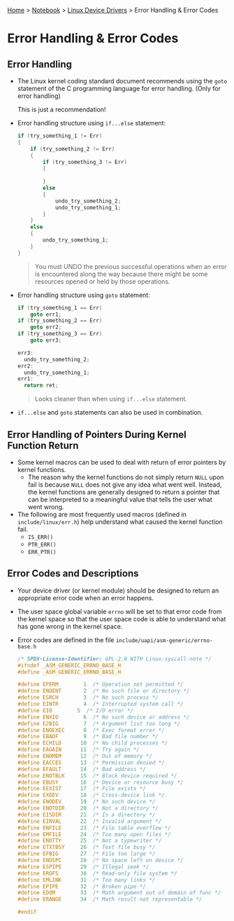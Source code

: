 <a href="../../">Home</a> > <a href="../notebook">Notebook</a> > <a href="./">Linux Device Drivers</a> > Error Handling & Error Codes

# Error Handling & Error Codes



## Error Handling

* The Linux kernel coding standard document recommends using the `goto` statement of the C programming language for error handling. (Only for error handling)

  This is just a recommendation!

* Error handling structure using `if...else` statement:

  ```c
  if (try_something_1 != Err)
  {
      if (try_something_2 != Err)
      {
          if (try_something_3 != Err)
          {
              
          }
          else
          {
              undo_try_something_2;
              undo_try_something_1;
          }
      }
      else
      {
          undo_try_something_1;
      }
  }
  ```

  > You must UNDO the previous successful operations when an error is encountered along the way because there might be some resources opened or held by those operations.

* Error handling structure using `goto` statement:

  ```c
  if (try_something_1 == Err)
      goto err1;
  if (try_something_2 == Err)
      goto err2;
  if (try_something_3 == Err)
      goto err3;
  
  err3:
  	undo_try_something_2;
  err2:
  	undo_try_something_1;
  err1:
  	return ret;
  ```

  > Looks cleaner than when using `if...else` statement.

* `if...else` and `goto` statements can also be used in combination.



## Error Handling of Pointers During Kernel Function Return

* Some kernel macros can be used to deal with return of error pointers by kernel functions.
  * The reason why the kernel functions do not simply return `NULL` upon fail is because `NULL` does not give any idea what went well. Instead, the kernel functions are generally designed to return a pointer that can be interpreted to a meaningful value that tells the user what went wrong.
* The following are most frequently used macros (defined in `include/linux/err.h`) help understand what caused the kernel function fail.
  * `IS_ERR()`
  * `PTR_ERR()`
  * `ERR_PTR()`



## Error Codes and Descriptions

* Your device driver (or kernel module) should be designed to return an appropriate error code when an error happens.

* The user space global variable `errno` will be set to that error code from the kernel space so that the user space code is able to understand what has gone wrong in the kernel space.

* Error codes are defined in the file `include/uapi/asm-generic/errno-base.h`

  ```c
  /* SPDX-License-Identifier: GPL-2.0 WITH Linux-syscall-note */
  #ifndef _ASM_GENERIC_ERRNO_BASE_H
  #define _ASM_GENERIC_ERRNO_BASE_H
  
  #define EPERM        1  /* Operation not permitted */
  #define ENOENT       2  /* No such file or directory */
  #define ESRCH        3  /* No such process */
  #define EINTR        4  /* Interrupted system call */
  #define EIO      	 5  /* I/O error */
  #define ENXIO        6  /* No such device or address */
  #define E2BIG        7  /* Argument list too long */
  #define ENOEXEC      8  /* Exec format error */
  #define EBADF        9  /* Bad file number */
  #define ECHILD      10  /* No child processes */
  #define EAGAIN      11  /* Try again */
  #define ENOMEM      12  /* Out of memory */
  #define EACCES      13  /* Permission denied */
  #define EFAULT      14  /* Bad address */
  #define ENOTBLK     15  /* Block device required */
  #define EBUSY       16  /* Device or resource busy */
  #define EEXIST      17  /* File exists */
  #define EXDEV       18  /* Cross-device link */
  #define ENODEV      19  /* No such device */
  #define ENOTDIR     20  /* Not a directory */
  #define EISDIR      21  /* Is a directory */
  #define EINVAL      22  /* Invalid argument */
  #define ENFILE      23  /* File table overflow */
  #define EMFILE      24  /* Too many open files */
  #define ENOTTY      25  /* Not a typewriter */
  #define ETXTBSY     26  /* Text file busy */
  #define EFBIG       27  /* File too large */
  #define ENOSPC      28  /* No space left on device */
  #define ESPIPE      29  /* Illegal seek */
  #define EROFS       30  /* Read-only file system */
  #define EMLINK      31  /* Too many links */
  #define EPIPE       32  /* Broken pipe */
  #define EDOM        33  /* Math argument out of domain of func */
  #define ERANGE      34  /* Math result not representable */
  
  #endif
  ```
